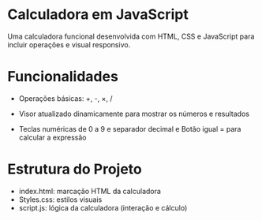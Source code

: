 

# Calculadora em JavaScript


Uma calculadora funcional desenvolvida com HTML, CSS e JavaScript  para incluir operações e visual responsivo.


# Funcionalidades

- Operações básicas: +, -, ×, /

- Visor atualizado dinamicamente para mostrar os números e resultados

- Teclas numéricas de 0 a 9 e separador decimal e Botão igual = para calcular a expressão


# Estrutura do Projeto

- index.html: marcação HTML da calculadora
- Styles.css: estilos visuais
- script.js: lógica da calculadora (interação e cálculo)


